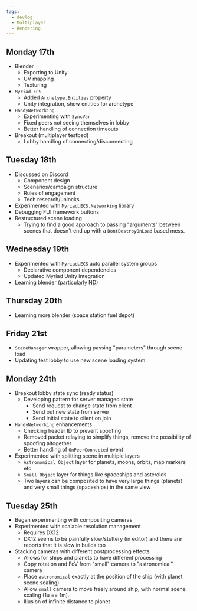 ```yaml
---
tags:
  - devlog
  - Multiplayer
  - Rendering
---
```

## Monday 17th
 - Blender
	 - Exporting to Unity
	 - UV mapping
	 - Texturing
 - `Myriad.ECS`
	 - Added `Archetype.Entities` property
	 - Unity integration, show entities for archetype
 - `HandyNetworking`
	 - Experimenting with `SyncVar`
	 - Fixed peers not seeing themselves in lobby
	 - Better handling of connection timeouts
 - Breakout (multiplayer testbed)
	 - Lobby handling of connecting/disconnecting
## Tuesday 18th
- Discussed on Discord
	- Component design
	- Scenarios/campaign structure
	- Rules of engagement
	- Tech research/unlocks
- Experimented with `Myriad.ECS.Networking` library
- Debugging FUI framework buttons
- Restructured scene loading
	- Trying to find a good approach to passing "arguments" between scenes that doesn't end up with a `DontDestroyOnLoad` based mess.
## Wednesday 19th
 - Experimented with `Myriad.ECS` auto parallel system groups
	 - Declarative component dependencies
	 - Updated Myriad Unity integration
 - Learning blender (particularly [ND](https://extensions.blender.org/add-ons/nd/))
## Thursday 20th
 - Learning more blender (space station fuel depot)
## Friday 21st
 - `SceneManager` wrapper, allowing passing "parameters" through scene load
 - Updating test lobby to use new scene loading system
## Monday 24th
- Breakout lobby state sync (ready status)
	- Developing pattern for server managed state
		- Send request to change state from client
		- Send out new state from server
		- Send initial state to client on join
- `HandyNetworking` enhancements
	- Checking header ID to prevent spoofing
	- Removed packet relaying to simplify things, remove the possibility of spoofing altogether
	- Better handling of `OnPeerConnected` event
- Experimented with splitting scene in multiple layers
	- `Astronomical Object` layer for planets, moons, orbits, map markers etc
	- `Small Object` layer for things like spaceships and asteroids
	- Two layers can be composited to have very large things (planets) and very small things (spaceships) in the same view
## Tuesday 25th
 - Began experimenting with compositing cameras
 - Experimented with scalable resolution management
	 - Requires DX12
	 - DX12 seems to be painfully slow/stuttery (in editor) and there are reports that it is slow in builds too
 - Stacking cameras with different postprocessing effects
	 - Allows for ships and planets to have different processing
	 - Copy rotation and FoV from "small" camera to "astronomical" camera
	 - Place `astronomical` exactly at the position of the ship (with planet scene scaling)
	 - Allow `small` camera to move freely around ship, with normal scene scaling (1u == 1m).
	 - Illusion of infinite distance to planet